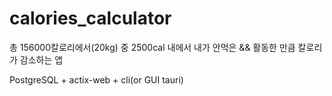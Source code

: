 # calories_calculator

총 156000칼로리에서(20kg) 중 2500cal 내에서 내가 안먹은 && 활동한 만큼 칼로리가 감소하는 앱

PostgreSQL +  actix-web + cli(or GUI tauri)

